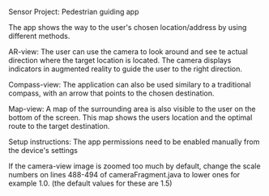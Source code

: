 Sensor Project: Pedestrian guiding app

The app shows the way to the user's chosen location/address by using different methods.

AR-view: 
The user can use the camera to look around and see te actual direction where the target location is located. The camera displays indicators in augmented reality to guide the user to the right direction.

Compass-view:
The application can also be used similary to a traditional compass, with an arrow that points to the chosen destination.

Map-view:
A map of the surrounding area is also visible to the user on the bottom of the screen. This map shows the users location and the optimal route to the target destination.


Setup instructions:
The app permissions need to be enabled manually from the device's settings

If the camera-view image is zoomed too much by default, change the scale numbers on lines 488-494 of cameraFragment.java to lower ones for example 1.0. (the default values for these are 1.5)

